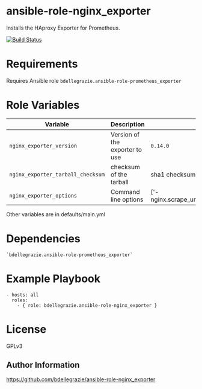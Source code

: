 # ansible-role-nginx\_exporter

Installs the HAproxy Exporter for Prometheus.

[![Build Status](https://travis-ci.org/bdellegrazie/ansible-role-nginx_exporter.svg?branch=master)](https://travis-ci.org/bdellegrazie/ansible-role-nginx_exporter)

# Requirements

Requires Ansible role `bdellegrazie.ansible-role-prometheus_exporter`

# Role Variables

| Variable | Description | Default |
|----------|-------------|---------|
| `nginx_exporter_version`| Version of the exporter to use | `0.14.0` |
| `nginx_exporter_tarball_checksum` | checksum of the tarball | sha1 checksum of 0.14.0 tarball |
| `nginx_exporter_options`| Command line options | ['-nginx.scrape_uri=http://localhost/nginx_stats'] |

Other variables are in defaults/main.yml

# Dependencies

    `bdellegrazie.ansible-role-prometheus_exporter`

# Example Playbook

    - hosts: all
      roles:
        - { role: bdellegrazie.ansible-role-nginx_exporter }

# License

GPLv3

Author Information
------------------

https://github.com/bdellegrazie/ansible-role-nginx_exporter
